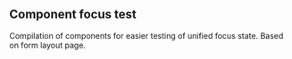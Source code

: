 ## Component focus test

Compilation of components for easier testing of unified focus state.
Based on form layout page.
